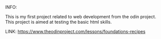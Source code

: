 INFO:

This is my first project related to web development from the odin project. This project is aimed at testing the basic html skills.

LINK: https://www.theodinproject.com/lessons/foundations-recipes